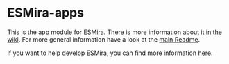 # ESMira-apps

This is the app module for [ESMira](https://github.com/KL-Psychological-Methodology/ESMira).
There is more information about it [in the wiki](https://github.com/KL-Psychological-Methodology/ESMira/wiki/App-overview).
For more general information have a look at the [main Readme](https://github.com/KL-Psychological-Methodology/ESMira).

If you want to help develop ESMira, you can find more information [here](https://github.com/KL-Psychological-Methodology/ESMira/wiki/Help-development).
